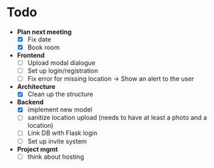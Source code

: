 # Todo

- **Plan next meeting**
  - [x] Fix date
  - [x] Book room

- **Frontend**
  - [ ] Upload modal dialogue
  - [ ] Set up login/registration
  - [ ] Fix error for missing location → Show an alert to the user

- **Architecture**
  - [x] Clean up the structure

- **Backend**
  - [x] implement new model
  - [ ] sanitize location upload (needs to have at least a photo and a location)
  - [ ] Link DB with Flask login
  - [ ] Set up invite system

- **Project mgmt**
  - [ ] think about hosting